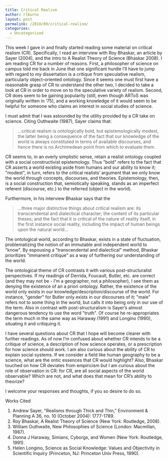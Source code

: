 ```yaml
---
title: Critical Realism
author: rlburns
layout: post
permalink: /2010/09/critical-realism/
categories:
  - Uncategorized
---
```


This week I gave in and finally started reading some material on critical realism (CR). Specifically, I read an interview with Roy Bhaskar, an article by Sayer (2004), and the intro to A Realist Theory of Science (Bhaskar 2008). I am reading CR for a number of reasons. First, a philosopher of science on campus told me back in June that one significant hurdle I’ll have to jump with regard to my dissertation is a critique from speculative realism, particularly object-oriented ontology. Since it seems one must first have a reasonable grasp of CR to understand the other two, I decided to take a look at CR in order to move on to the speculative variety of realism. Second, CR does seem to be gaining popularity (still, even though ARToS was originally written in ‘75), and a working knowledge of it would seem to be helpful for someone who claims an interest in social studies of science.

I must admit that I was astounded by the utility provided by a CR take on science. Citing Outhwaite (1987), Sayer claims that:

> ...critical realism is ontologically bold, but epistemologically modest, the latter being a consequence of the fact that our knowledge of the world is always constituted in terms of available discourses, and hence there is no Archimedean point from which to evaluate them.

CR seems to, in an overly simplistic sense, retain a realist ontology coupled with a social constructivist epistemology. Thus "bold" refers to the fact that CR asserts a world existing aside from humans and our ability to know it; "modest", in turn, refers to the critical realists’ argument that we only know the world through concepts, discourses, and theories. Epistemology, then, is a social construction that, semiotically speaking, stands as an imperfect referent (discourse, etc.) to the referred (object in the world).

Furthermore, in his interview Bhaskar says that the

> ...three major distinctive things about critical realism are: its transcendental and dialectical character; the content of its particular theses; and the fact that it is critical of the nature of reality itself, in the first instance social reality, including the impact of human beings upon the natural world...

The ontological world, according to Bhaskar, exists in a state of fluctuation, problematizing the notion of an immutable and independent world to "know". By espousing a "transcendental and dialectical" method, Bhaskar prioritizes "immanent critique" as a way of furthering our understanding of the world.

The ontological theme of CR contrasts it with various post-structuralist perspectives. If my readings of Derrida, Foucault, Butler, etc. are correct (and they may not be - I’m a geographer, not a philosopher), I see them as denying the existence of an a priori ontology. Rather, the existence of the world only exists in our knowledge/description/discourse of the world. For instance, "gender" for Butler only exists in our discourses of it; "male" refers not to some thing in the world, but calls it into being only in our use of the term. Also in contrast with post-structuralism is Sayer’s almost dangerous tendency to use the word "truth". Of course he re-appropriates the term much in the same way as Haraway (1991) and Longino (1990), situating it and critiquing it.

I have several questions about CR that I hope will become clearer with further readings. As of now I’m confused about whether CR intends to be a critique of science, a description of how science operates, or a prescription for how science should work. I am also curious about the ability of CR to explain social systems. If we consider a field like human geography to be a science, what are the ontic essences that CR would highlight? Also, Bhaskar touched on how CR deviates from empiricism but I am curious about the role of observation in CR: for CR, are all social aspects of the world observable? Which are not, and what does that mean for CR’s ability to theorize?

I welcome your responses and thoughts, if you so desire to do so.

Works Cited

1. Andrew Sayer, "Realisms through Thick and Thin," Environment & Planning A 36, no. 10 (October 2004): 1777-1789.  
2. Roy Bhaskar, A Realist Theory of Science (New York: Routledge, 2008).  
3. William Outhwaite, New Philosophies of Science (London: Macmillan, 1987).  
4. Donna J Haraway, Simians, Cyborgs, and Women (New York: Routledge, 1991).  
5. Helen Longino, Science as Social Knowledge: Values and Objectivity in Scientific Inquiry (Princeton, NJ: Princeton Univ Press, 1990).